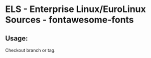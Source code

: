 # ELS - Enterprise Linux/EuroLinux Sources - fontawesome-fonts
 
## Usage:
  Checkout branch or tag.
